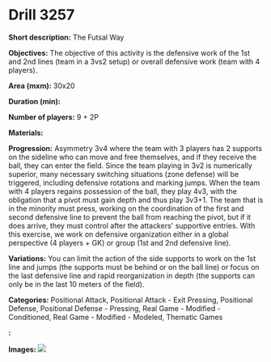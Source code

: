 # Drill 3257

**Short description:**
The Futsal Way

**Objectives:**
The objective of this activity is the defensive work of the 1st and 2nd lines (team in a 3vs2 setup) or overall defensive work (team with 4 players).

**Area (mxm):**
30x20

**Duration (min):**


**Number of players:**
9 + 2P

**Materials:**


**Progression:**
Asymmetry 3v4 where the team with 3 players has 2 supports on the sideline who can move and free themselves, and if they receive the ball, they can enter the field. Since the team playing in 3v2 is numerically superior, many necessary switching situations (zone defense) will be triggered, including defensive rotations and marking jumps. When the team with 4 players regains possession of the ball, they play 4v3, with the obligation that a pivot must gain depth and thus play 3v3+1. The team that is in the minority must press, working on the coordination of the first and second defensive line to prevent the ball from reaching the pivot, but if it does arrive, they must control after the attackers' supportive entries. With this exercise, we work on defensive organization either in a global perspective (4 players + GK) or group (1st and 2nd defensive line).

**Variations:**
You can limit the action of the side supports to work on the 1st line and jumps (the supports must be behind or on the ball line) or focus on the last defensive line and rapid reorganization in depth (the supports can only be in the last 10 meters of the field).

**Categories:**
Positional Attack, Positional Attack - Exit Pressing, Positional Defense, Positional Defense - Pressing, Real Game - Modified - Conditioned, Real Game - Modified - Modeled, Thematic Games

**:**


**Images:**
![](https://www.coachingfutsal.com/\images\ea7818a7-2c01-4fc5-bc50-d841e91a79e9_5vs4.jpg)

